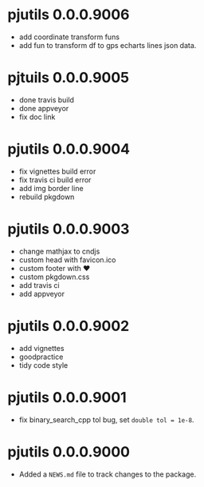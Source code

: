 # pjutils 0.0.0.9006

* add coordinate transform funs
* add fun to transform df to gps echarts lines json data.

# pjtuils 0.0.0.9005

* done travis build
* done appveyor
* fix doc link

# pjutils 0.0.0.9004

* fix vignettes build error
* fix travis ci build error
* add img border line
* rebuild pkgdown

# pjutils 0.0.0.9003

* change mathjax to cndjs
* custom head with favicon.ico
* custom footer with &hearts;
* custom pkgdown.css
* add travis ci
* add appveyor

# pjutils 0.0.0.9002

* add vignettes
* goodpractice
* tidy code style

# pjutils 0.0.0.9001

* fix binary_search_cpp tol bug, set `double tol = 1e-8`.

# pjutils 0.0.0.9000

* Added a `NEWS.md` file to track changes to the package.
